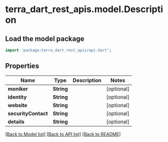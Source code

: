 # terra_dart_rest_apis.model.Description

## Load the model package
```dart
import 'package:terra_dart_rest_apis/api.dart';
```

## Properties
Name | Type | Description | Notes
------------ | ------------- | ------------- | -------------
**moniker** | **String** |  | [optional] 
**identity** | **String** |  | [optional] 
**website** | **String** |  | [optional] 
**securityContact** | **String** |  | [optional] 
**details** | **String** |  | [optional] 

[[Back to Model list]](../README.md#documentation-for-models) [[Back to API list]](../README.md#documentation-for-api-endpoints) [[Back to README]](../README.md)



